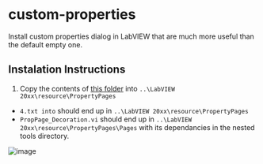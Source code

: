 # custom-properties
Install custom properties dialog in LabVIEW that are much more useful than the default empty one.

## Instalation Instructions

1. Copy the contents of [this folder](https://github.com/HunterJKI/custom-properties/tree/main/lv_src/decoration_dialog) into `..\LabVIEW 20xx\resource\PropertyPages`
* `4.txt into` should end up in `..\LabVIEW 20xx\resource\PropertyPages`
* `PropPage_Decoration.vi` should end up in `..\LabVIEW 20xx\resource\PropertyPages\Pages` with its dependancies in the nested tools directory.

![image](https://user-images.githubusercontent.com/97063722/167173482-b61e6be7-fee0-4a07-8cff-1a86bd13a2bc.png)
